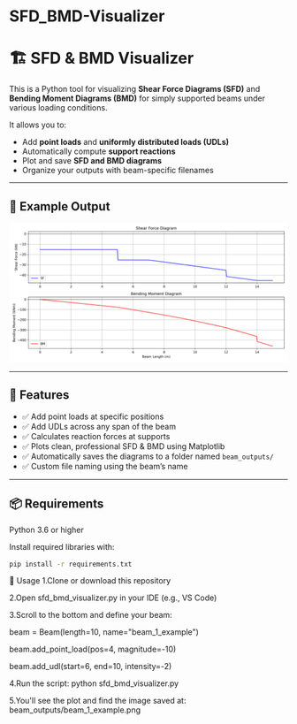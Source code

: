 # SFD_BMD-Visualizer
# 🏗️ SFD & BMD Visualizer

This is a Python tool for visualizing **Shear Force Diagrams (SFD)** and **Bending Moment Diagrams (BMD)** for simply supported beams under various loading conditions.

It allows you to:
- Add **point loads** and **uniformly distributed loads (UDLs)**
- Automatically compute **support reactions**
- Plot and save **SFD and BMD diagrams**
- Organize your outputs with beam-specific filenames

---

## 📸 Example Output

<p align="center">
  <img src="Beam A.png" alt="Example Plot" width="700">
</p>

---

## 🧰 Features

- ✅ Add point loads at specific positions
- ✅ Add UDLs across any span of the beam
- ✅ Calculates reaction forces at supports
- ✅ Plots clean, professional SFD & BMD using Matplotlib
- ✅ Automatically saves the diagrams to a folder named `beam_outputs/`
- ✅ Custom file naming using the beam’s name

---

## 📦 Requirements

Python 3.6 or higher

Install required libraries with:
```bash
pip install -r requirements.txt
```

🚀 Usage
1.Clone or download this repository


2.Open sfd_bmd_visualizer.py in your IDE (e.g., VS Code)


3.Scroll to the bottom and define your beam:

  beam = Beam(length=10, name="beam_1_example")
  
  beam.add_point_load(pos=4, magnitude=-10)
  
  beam.add_udl(start=6, end=10, intensity=-2)   
  

4.Run the script:
  python sfd_bmd_visualizer.py
  
  
5.You'll see the plot and find the image saved at:
  beam_outputs/beam_1_example.png

